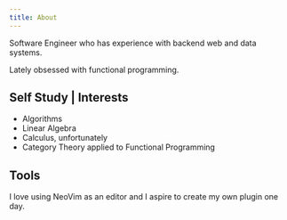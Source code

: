 ```yaml
---
title: About
---
```

Software Engineer who has experience with backend web and data systems.

Lately obsessed with functional programming.

## Self Study | Interests

* Algorithms
* Linear Algebra
* Calculus, unfortunately
* Category Theory applied to Functional Programming

## Tools
I love using NeoVim as an editor and I aspire to create my own plugin one day.
